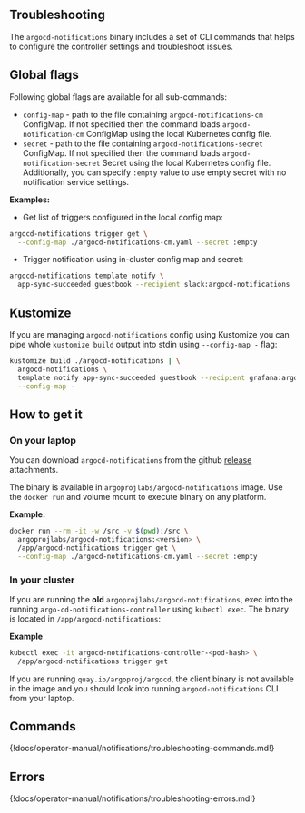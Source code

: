 ## Troubleshooting

The `argocd-notifications` binary includes a set of CLI commands that helps to configure the controller
settings and troubleshoot issues.

## Global flags
Following global flags are available for all sub-commands:

* `config-map` - path to the file containing `argocd-notifications-cm` ConfigMap. If not specified
then the command loads `argocd-notification-cm` ConfigMap using the local Kubernetes config file.
* `secret` - path to the file containing `argocd-notifications-secret` ConfigMap. If not
specified then the command loads `argocd-notification-secret` Secret using the local Kubernetes config file.
Additionally, you can specify `:empty` value to use empty secret with no notification service settings. 

**Examples:**

* Get list of triggers configured in the local config map:

```bash
argocd-notifications trigger get \
  --config-map ./argocd-notifications-cm.yaml --secret :empty
```

* Trigger notification using in-cluster config map and secret:

```bash
argocd-notifications template notify \
  app-sync-succeeded guestbook --recipient slack:argocd-notifications
```

## Kustomize

If you are managing `argocd-notifications` config using Kustomize you can pipe whole `kustomize build` output
into stdin using `--config-map -` flag:

```bash
kustomize build ./argocd-notifications | \
  argocd-notifications \
  template notify app-sync-succeeded guestbook --recipient grafana:argocd \
  --config-map -
```

## How to get it

### On your laptop

You can download `argocd-notifications` from the github [release](https://github.com/argoproj-labs/argocd-notifications/releases)
attachments.

The binary is available in `argoprojlabs/argocd-notifications` image. Use the `docker run` and volume mount
to execute binary on any platform. 

**Example:**

```bash
docker run --rm -it -w /src -v $(pwd):/src \
  argoprojlabs/argocd-notifications:<version> \
  /app/argocd-notifications trigger get \
  --config-map ./argocd-notifications-cm.yaml --secret :empty
```

### In your cluster

If you are running the **old** `argoprojlabs/argocd-notifications`, exec into the running `argo-cd-notifications-controller`
using `kubectl exec`. The binary is located in `/app/argocd-notifications`:

**Example**
```bash
kubectl exec -it argocd-notifications-controller-<pod-hash> \
  /app/argocd-notifications trigger get
```

If you are running `quay.io/argoproj/argocd`, the client binary is not available in the image and you should
look into running `argocd-notifications` CLI from your laptop.

## Commands

{!docs/operator-manual/notifications/troubleshooting-commands.md!}

## Errors

{!docs/operator-manual/notifications/troubleshooting-errors.md!}
